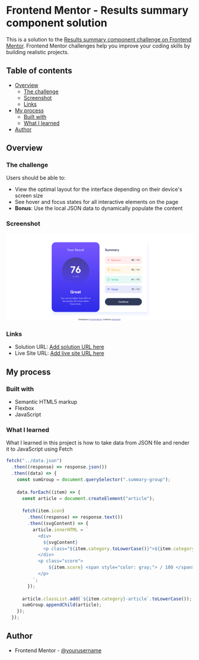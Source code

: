 # Frontend Mentor - Results summary component solution

This is a solution to the [Results summary component challenge on Frontend Mentor](https://www.frontendmentor.io/challenges/results-summary-component-CE_K6s0maV). Frontend Mentor challenges help you improve your coding skills by building realistic projects.

## Table of contents

- [Overview](#overview)
  - [The challenge](#the-challenge)
  - [Screenshot](#screenshot)
  - [Links](#links)
- [My process](#my-process)
  - [Built with](#built-with)
  - [What I learned](#what-i-learned)
- [Author](#author)

## Overview

### The challenge

Users should be able to:

- View the optimal layout for the interface depending on their device's screen size
- See hover and focus states for all interactive elements on the page
- **Bonus**: Use the local JSON data to dynamically populate the content

### Screenshot

![](./design/screenshot.png)

### Links

- Solution URL: [Add solution URL here](https://your-solution-url.com)
- Live Site URL: [Add live site URL here](https://your-live-site-url.com)

## My process

### Built with

- Semantic HTML5 markup
- Flexbox
- JavaScript

### What I learned

What I learned in this project is how to take data from JSON file and render it to JavaScript using Fetch 

```js
fetch("../data.json")
  .then((response) => response.json())
  .then((data) => {
    const sumGroup = document.querySelector(".summary-group");

    data.forEach((item) => {
      const article = document.createElement("article");

      fetch(item.icon)
        .then((response) => response.text())
        .then((svgContent) => {
          article.innerHTML = `
            <div>
              ${svgContent}
              <p class="${item.category.toLowerCase()}">${item.category}</p>
            </div>
            <p class="score">
                ${item.score} <span style="color: gray;"> / 100 </span> 
            </p>
          `;
        });

      article.classList.add(`${item.category}-article`.toLowerCase());
      sumGroup.appendChild(article);
    });
  });
```

## Author

- Frontend Mentor - [@yourusername](https://www.frontendmentor.io/profile/yourusername)